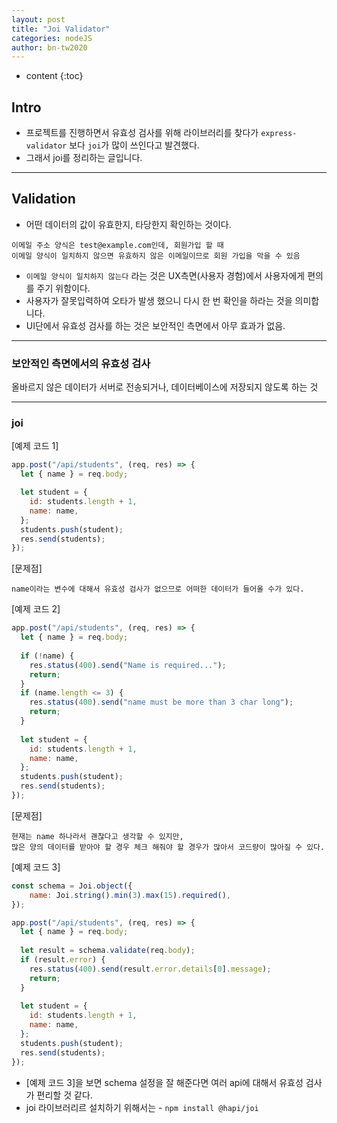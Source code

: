 ```yaml
---
layout: post
title: "Joi Validator"
categories: nodeJS
author: bn-tw2020
---
```

* content
{:toc}

## Intro

* 프로젝트를 진행하면서 유효성 검사를 위해 라이브러리를 찾다가 `express-validator` 보다 `joi`가 많이 쓰인다고 발견했다.
* 그래서 joi를 정리하는 글입니다.




---

## Validation

* 어떤 데이터의 값이 유효한지, 타당한지 확인하는 것이다.

```
이메일 주소 양식은 test@example.com인데, 회원가입 할 때
이메일 양식이 일치하지 않으면 유효하지 않은 이메일이므로 회원 가입을 막을 수 있음
```

* `이메일 양식이 일치하지 않는다` 라는 것은 UX측면(사용자 경험)에서 사용자에게 편의를 주기 위함이다.
* 사용자가 잘못입력하여 오타가 발생 했으니 다시 한 번 확인을 하라는 것을 의미합니다.
* UI단에서 유효성 검사를 하는 것은 보안적인 측면에서 아무 효과가 없음.

---

### 보안적인 측면에서의 유효성 검사

올바르지 않은 데이터가 서버로 전송되거나, 데이터베이스에 저장되지 않도록 하는 것

---

### joi

[예제 코드 1]
```javascript
app.post("/api/students", (req, res) => {
  let { name } = req.body;

  let student = {
    id: students.length + 1,
    name: name,
  };
  students.push(student);
  res.send(students);
});
```
[문제점]
```
name이라는 변수에 대해서 유효성 검사가 없으므로 어떠한 데이터가 들어올 수가 있다.
```
  
  
[예제 코드 2]
```javascript
app.post("/api/students", (req, res) => {
  let { name } = req.body;
  
  if (!name) {
    res.status(400).send("Name is required...");
    return;
  }
  if (name.length <= 3) {
    res.status(400).send("name must be more than 3 char long");
    return;
  }
  
  let student = {
    id: students.length + 1,
    name: name,
  };
  students.push(student);
  res.send(students);
});
```
[문제점]
```
현재는 name 하나라서 괜찮다고 생각할 수 있지만,
많은 양의 데이터를 받아야 할 경우 체크 해줘야 할 경우가 많아서 코드량이 많아질 수 있다.
```
  
  
[예제 코드 3]
```javascript
const schema = Joi.object({
    name: Joi.string().min(3).max(15).required(),
});

app.post("/api/students", (req, res) => {
  let { name } = req.body;
  
  let result = schema.validate(req.body);
  if (result.error) {
    res.status(400).send(result.error.details[0].message);
    return;
  }
  
  let student = {
    id: students.length + 1,
    name: name,
  };
  students.push(student);
  res.send(students);
});
```

* [예제 코드 3]을 보면 schema 설정을 잘 해준다면 여러 api에 대해서 유효성 검사가 편리할 것 같다.
* joi 라이브러리르 설치하기 위해서는 - `npm install @hapi/joi`
